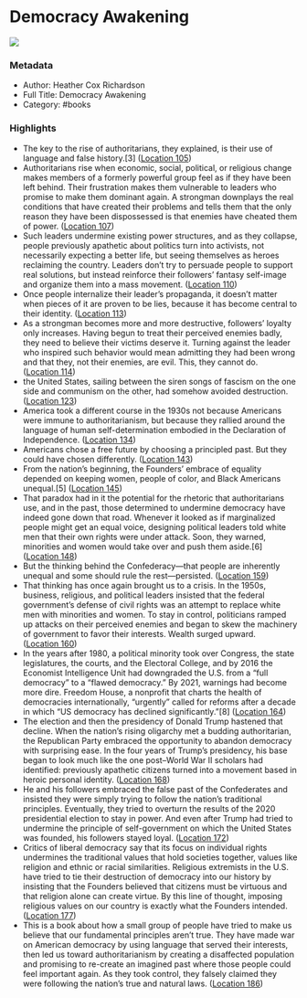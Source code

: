 # Democracy Awakening

![](https://m.media-amazon.com/images/I/81d1OxIOMWL._SY160.jpg)

### Metadata

- Author: Heather Cox Richardson
- Full Title: Democracy Awakening
- Category: #books

### Highlights

- The key to the rise of authoritarians, they explained, is their use of language and false history.[3] ([Location 105](https://readwise.io/to_kindle?action=open&asin=B0BT4QFZRC&location=105))
- Authoritarians rise when economic, social, political, or religious change makes members of a formerly powerful group feel as if they have been left behind. Their frustration makes them vulnerable to leaders who promise to make them dominant again. A strongman downplays the real conditions that have created their problems and tells them that the only reason they have been dispossessed is that enemies have cheated them of power. ([Location 107](https://readwise.io/to_kindle?action=open&asin=B0BT4QFZRC&location=107))
- Such leaders undermine existing power structures, and as they collapse, people previously apathetic about politics turn into activists, not necessarily expecting a better life, but seeing themselves as heroes reclaiming the country. Leaders don’t try to persuade people to support real solutions, but instead reinforce their followers’ fantasy self-image and organize them into a mass movement. ([Location 110](https://readwise.io/to_kindle?action=open&asin=B0BT4QFZRC&location=110))
- Once people internalize their leader’s propaganda, it doesn’t matter when pieces of it are proven to be lies, because it has become central to their identity. ([Location 113](https://readwise.io/to_kindle?action=open&asin=B0BT4QFZRC&location=113))
- As a strongman becomes more and more destructive, followers’ loyalty only increases. Having begun to treat their perceived enemies badly, they need to believe their victims deserve it. Turning against the leader who inspired such behavior would mean admitting they had been wrong and that they, not their enemies, are evil. This, they cannot do. ([Location 114](https://readwise.io/to_kindle?action=open&asin=B0BT4QFZRC&location=114))
- the United States, sailing between the siren songs of fascism on the one side and communism on the other, had somehow avoided destruction. ([Location 123](https://readwise.io/to_kindle?action=open&asin=B0BT4QFZRC&location=123))
- America took a different course in the 1930s not because Americans were immune to authoritarianism, but because they rallied around the language of human self-determination embodied in the Declaration of Independence. ([Location 134](https://readwise.io/to_kindle?action=open&asin=B0BT4QFZRC&location=134))
- Americans chose a free future by choosing a principled past. But they could have chosen differently. ([Location 143](https://readwise.io/to_kindle?action=open&asin=B0BT4QFZRC&location=143))
- From the nation’s beginning, the Founders’ embrace of equality depended on keeping women, people of color, and Black Americans unequal.[5] ([Location 145](https://readwise.io/to_kindle?action=open&asin=B0BT4QFZRC&location=145))
- That paradox had in it the potential for the rhetoric that authoritarians use, and in the past, those determined to undermine democracy have indeed gone down that road. Whenever it looked as if marginalized people might get an equal voice, designing political leaders told white men that their own rights were under attack. Soon, they warned, minorities and women would take over and push them aside.[6] ([Location 148](https://readwise.io/to_kindle?action=open&asin=B0BT4QFZRC&location=148))
- But the thinking behind the Confederacy—that people are inherently unequal and some should rule the rest—persisted. ([Location 159](https://readwise.io/to_kindle?action=open&asin=B0BT4QFZRC&location=159))
- That thinking has once again brought us to a crisis. In the 1950s, business, religious, and political leaders insisted that the federal government’s defense of civil rights was an attempt to replace white men with minorities and women. To stay in control, politicians ramped up attacks on their perceived enemies and began to skew the machinery of government to favor their interests. Wealth surged upward. ([Location 160](https://readwise.io/to_kindle?action=open&asin=B0BT4QFZRC&location=160))
- In the years after 1980, a political minority took over Congress, the state legislatures, the courts, and the Electoral College, and by 2016 the Economist Intelligence Unit had downgraded the U.S. from a “full democracy” to a “flawed democracy.” By 2021, warnings had become more dire. Freedom House, a nonprofit that charts the health of democracies internationally, “urgently” called for reforms after a decade in which “US democracy has declined significantly.”[8] ([Location 164](https://readwise.io/to_kindle?action=open&asin=B0BT4QFZRC&location=164))
- The election and then the presidency of Donald Trump hastened that decline. When the nation’s rising oligarchy met a budding authoritarian, the Republican Party embraced the opportunity to abandon democracy with surprising ease. In the four years of Trump’s presidency, his base began to look much like the one post–World War II scholars had identified: previously apathetic citizens turned into a movement based in heroic personal identity. ([Location 168](https://readwise.io/to_kindle?action=open&asin=B0BT4QFZRC&location=168))
- He and his followers embraced the false past of the Confederates and insisted they were simply trying to follow the nation’s traditional principles. Eventually, they tried to overturn the results of the 2020 presidential election to stay in power. And even after Trump had tried to undermine the principle of self-government on which the United States was founded, his followers stayed loyal. ([Location 172](https://readwise.io/to_kindle?action=open&asin=B0BT4QFZRC&location=172))
- Critics of liberal democracy say that its focus on individual rights undermines the traditional values that hold societies together, values like religion and ethnic or racial similarities. Religious extremists in the U.S. have tried to tie their destruction of democracy into our history by insisting that the Founders believed that citizens must be virtuous and that religion alone can create virtue. By this line of thought, imposing religious values on our country is exactly what the Founders intended. ([Location 177](https://readwise.io/to_kindle?action=open&asin=B0BT4QFZRC&location=177))
- This is a book about how a small group of people have tried to make us believe that our fundamental principles aren’t true. They have made war on American democracy by using language that served their interests, then led us toward authoritarianism by creating a disaffected population and promising to re-create an imagined past where those people could feel important again. As they took control, they falsely claimed they were following the nation’s true and natural laws. ([Location 186](https://readwise.io/to_kindle?action=open&asin=B0BT4QFZRC&location=186))
